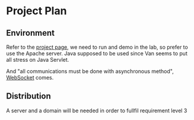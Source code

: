 # Project Plan

## Environment

Refer to the [project page](), we need to run and demo in the lab, so prefer to use the Apache server. Java supposed to be used since Van seems to put all stress on Java Servlet. 

And "all communications must be done with asynchronous method", [WebSocket](https://en.wikipedia.org/wiki/WebSocket) comes. 

## Distribution

A server and a domain will be needed in order to fullfil requirement level 3
